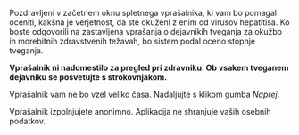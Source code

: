 ﻿Pozdravljeni v začetnem oknu spletnega vprašalnika, ki vam bo pomagal oceniti, kakšna je verjetnost, da ste okuženi z enim od virusov hepatitisa. Ko boste odgovorili na zastavljena vprašanja o dejavnikih tveganja za okužbo in morebitnih zdravstvenih težavah, bo sistem podal oceno stopnje tveganja.

**Vprašalnik ni nadomestilo za pregled pri zdravniku. Ob vsakem tveganem dejavniku se posvetujte s strokovnjakom.**

Vprašalnik vam ne bo vzel veliko časa. Nadaljujte s klikom gumba *Naprej*.

Vprašalnik izpolnjujete anonimno. Aplikacija ne shranjuje vaših osebnih podatkov.